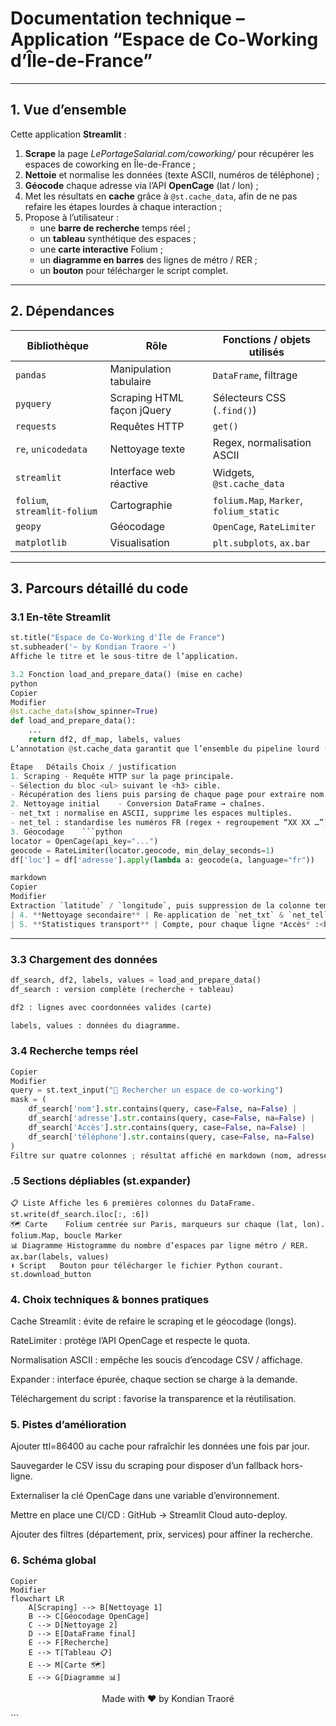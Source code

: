 # Documentation technique – Application **“Espace de Co-Working d’Île-de-France”**

---

## 1. Vue d’ensemble
Cette application **Streamlit** :

1. **Scrape** la page *LePortageSalarial.com/coworking/* pour récupérer les espaces de coworking en Île-de-France ;  
2. **Nettoie** et normalise les données (texte ASCII, numéros de téléphone) ;  
3. **Géocode** chaque adresse via l’API **OpenCage** (lat / lon) ;  
4. Met les résultats en **cache** grâce à `@st.cache_data`, afin de ne pas refaire les étapes lourdes à chaque interaction ;  
5. Propose à l’utilisateur :  
   * une **barre de recherche** temps réel ;  
   * un **tableau** synthétique des espaces ;  
   * une **carte interactive** Folium ;  
   * un **diagramme en barres** des lignes de métro / RER ;  
   * un **bouton** pour télécharger le script complet.  

---

## 2. Dépendances

| Bibliothèque                    | Rôle                                   | Fonctions / objets utilisés |
|---------------------------------|----------------------------------------|------------------------------|
| `pandas`                        | Manipulation tabulaire                 | `DataFrame`, filtrage        |
| `pyquery`                       | Scraping HTML façon jQuery             | Sélecteurs CSS (`.find()`)   |
| `requests`                      | Requêtes HTTP                          | `get()`                      |
| `re`, `unicodedata`             | Nettoyage texte                        | Regex, normalisation ASCII   |
| `streamlit`                     | Interface web réactive                | Widgets, `@st.cache_data`    |
| `folium`, `streamlit-folium`    | Cartographie                           | `folium.Map`, `Marker`, `folium_static` |
| `geopy`                         | Géocodage                              | `OpenCage`, `RateLimiter`    |
| `matplotlib`                    | Visualisation                          | `plt.subplots`, `ax.bar`     |

---

## 3. Parcours détaillé du code

### 3.1  En-tête Streamlit
```python
st.title("Espace de Co-Working d'Île de France")
st.subheader('~ by Kondian Traore ~')
Affiche le titre et le sous-titre de l’application.

3.2 Fonction load_and_prepare_data() (mise en cache)
python
Copier
Modifier
@st.cache_data(show_spinner=True)
def load_and_prepare_data():
    ...
    return df2, df_map, labels, values
L’annotation @st.cache_data garantit que l’ensemble du pipeline lourd (scraping → nettoyage → géocodage → statistiques) n’est exécuté qu’au premier run ou lors d’un changement du code ; les appels suivants récupèrent directement les objets mis en mémoire/disque.

Étape	Détails	Choix / justification
1. Scraping	- Requête HTTP sur la page principale.
- Sélection du bloc <ul> suivant le <h3> cible.
- Récupération des liens puis parsing de chaque page pour extraire nom / adresse / téléphone / accès / liens.	PyQuery permet des sélecteurs CSS concis, proches de jQuery.
2. Nettoyage initial	- Conversion DataFrame → chaînes.
- net_txt : normalise en ASCII, supprime les espaces multiples.
- net_tel : standardise les numéros FR (regex + regroupement “XX XX …”).	Uniformiser les données avant géocodage.
3. Géocodage	```python	
locator = OpenCage(api_key="...")		
geocode = RateLimiter(locator.geocode, min_delay_seconds=1)		
df['loc'] = df['adresse'].apply(lambda a: geocode(a, language="fr"))		

markdown
Copier
Modifier
Extraction `latitude` / `longitude`, puis suppression de la colonne temporaire. | - OpenCage = service fiable + clé API.<br>- `RateLimiter` : respecte 1 req/s → pas de blocage. |
| 4. **Nettoyage secondaire** | Re-application de `net_txt` & `net_tel` sur le DF géocodé. | Supprime les artefacts ajoutés lors du géocodage. |
| 5. **Statistiques transport** | Compte, pour chaque ligne *Accès* :<br>• chiffres `1-14` → métro ;<br>• lettres isolées `A-H` → RER.<br>Met en forme `labels` & `values` pour le graphique. | Prépare la visualisation “desserte transport”. |
```
---

### 3.3  Chargement des données

```python
df_search, df2, labels, values = load_and_prepare_data()
df_search : version complète (recherche + tableau)

df2 : lignes avec coordonnées valides (carte)

labels, values : données du diagramme.
```
### 3.4 Recherche temps réel
```python
Copier
Modifier
query = st.text_input("🔎 Rechercher un espace de co-working")
mask = (
    df_search['nom'].str.contains(query, case=False, na=False) |
    df_search['adresse'].str.contains(query, case=False, na=False) |
    df_search['Accès'].str.contains(query, case=False, na=False) |
    df_search['téléphone'].str.contains(query, case=False, na=False)
)
Filtre sur quatre colonnes ; résultat affiché en markdown (nom, adresse, etc.).
```
### .5 Sections dépliables (st.expander)
```Expander	Contenu	Code résumé
📋 Liste	Affiche les 6 premières colonnes du DataFrame.	st.write(df_search.iloc[:, :6])
🗺️ Carte	Folium centrée sur Paris, marqueurs sur chaque (lat, lon).	folium.Map, boucle Marker
📊 Diagramme	Histogramme du nombre d’espaces par ligne métro / RER.	ax.bar(labels, values)
⬇️ Script	Bouton pour télécharger le fichier Python courant.	st.download_button
```
### 4. Choix techniques & bonnes pratiques
Cache Streamlit : évite de refaire le scraping et le géocodage (longs).

RateLimiter : protège l’API OpenCage et respecte le quota.

Normalisation ASCII : empêche les soucis d’encodage CSV / affichage.

Expander : interface épurée, chaque section se charge à la demande.

Téléchargement du script : favorise la transparence et la réutilisation.

### 5. Pistes d’amélioration
Ajouter ttl=86400 au cache pour rafraîchir les données une fois par jour.

Sauvegarder le CSV issu du scraping pour disposer d’un fallback hors-ligne.

Externaliser la clé OpenCage dans une variable d’environnement.

Mettre en place une CI/CD : GitHub → Streamlit Cloud auto-deploy.

Ajouter des filtres (département, prix, services) pour affiner la recherche.

### 6. Schéma global
```mermaid
Copier
Modifier
flowchart LR
    A[Scraping] --> B[Nettoyage 1]
    B --> C[Géocodage OpenCage]
    C --> D[Nettoyage 2]
    D --> E[DataFrame final]
    E --> F[Recherche]
    E --> T[Tableau 📋]
    E --> M[Carte 🗺️]
    E --> G[Diagramme 📊]
```



<p align="center">Made with ❤️ by Kondian Traoré</p> ```